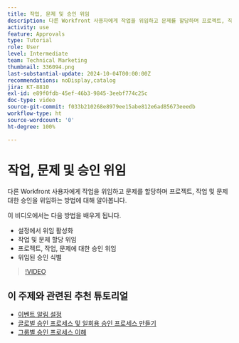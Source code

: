 ```yaml
---
title: 작업, 문제 및 승인 위임
description: 다른 Workfront 사용자에게 작업을 위임하고 문제를 할당하며 프로젝트, 작업 및 문제 대한 승인을 위임하는 방법에 대해 알아봅니다.
activity: use
feature: Approvals
type: Tutorial
role: User
level: Intermediate
team: Technical Marketing
thumbnail: 336094.png
last-substantial-update: 2024-10-04T00:00:00Z
recommendations: noDisplay,catalog
jira: KT-8810
exl-id: e89f0fdb-45ef-46b3-9845-3eebf774c25c
doc-type: video
source-git-commit: f033b210268e8979ee15abe812e6ad85673eeedb
workflow-type: ht
source-wordcount: '0'
ht-degree: 100%

---
```


# 작업, 문제 및 승인 위임

다른 Workfront 사용자에게 작업을 위임하고 문제를 할당하며 프로젝트, 작업 및 문제 대한 승인을 위임하는 방법에 대해 알아봅니다.

이 비디오에서는 다음 방법을 배우게 됩니다.

* 설정에서 위임 활성화
* 작업 및 문제 할당 위임
* 프로젝트, 작업, 문제에 대한 승인 위임
* 위임된 승인 식별

>[!VIDEO](https://video.tv.adobe.com/v/336094/?quality=12&learn=on)

## 이 주제와 관련된 추천 튜토리얼

* [이벤트 알림 설정](/help/administration-and-setup/email-and-in-app-notifications/admin-set-up-event-notifications.md)
* [글로벌 승인 프로세스 및 일회용 승인 프로세스 만들기](/help/manage-work/approval-processes-and-milestone-paths/create-a-single-use-approval-process.md)
* [그룹별 승인 프로세스 이해](/help/administration-and-setup/approval-processes-and-milestone-paths/group-specific-approval-processes.md)

